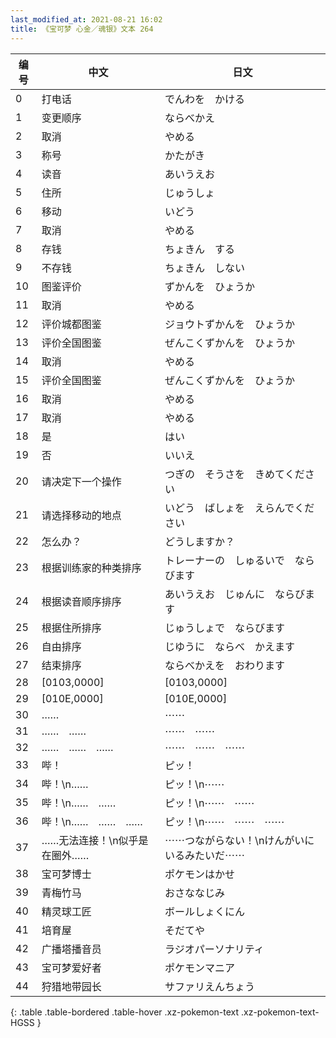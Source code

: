 ```yaml
---
last_modified_at: 2021-08-21 16:02
title: 《宝可梦 心金／魂银》文本 264
---
```

| 编号 | 中文 | 日文 |
| ---- | ---- | ---- |
| 0 | 打电话 | でんわを　かける |
| 1 | 变更顺序 | ならべかえ |
| 2 | 取消 | やめる |
| 3 | 称号 | かたがき |
| 4 | 读音 | あいうえお |
| 5 | 住所 | じゅうしょ |
| 6 | 移动 | いどう |
| 7 | 取消 | やめる |
| 8 | 存钱 | ちょきん　する |
| 9 | 不存钱 | ちょきん　しない |
| 10 | 图鉴评价 | ずかんを　ひょうか |
| 11 | 取消 | やめる |
| 12 | 评价城都图鉴 | ジョウトずかんを　ひょうか |
| 13 | 评价全国图鉴 | ぜんこくずかんを　ひょうか |
| 14 | 取消 | やめる |
| 15 | 评价全国图鉴 | ぜんこくずかんを　ひょうか |
| 16 | 取消 | やめる |
| 17 | 取消 | やめる |
| 18 | 是 | はい |
| 19 | 否 | いいえ |
| 20 | 请决定下一个操作 | つぎの　そうさを　きめてください |
| 21 | 请选择移动的地点 | いどう　ばしょを　えらんでください |
| 22 | 怎么办？ | どうしますか？ |
| 23 | 根据训练家的种类排序 | トレーナーの　しゅるいで　ならびます |
| 24 | 根据读音顺序排序 | あいうえお　じゅんに　ならびます |
| 25 | 根据住所排序 | じゅうしょで　ならびます |
| 26 | 自由排序 | じゆうに　ならべ　かえます |
| 27 | 结束排序 | ならべかえを　おわります |
| 28 | [0103,0000] | [0103,0000] |
| 29 | [010E,0000] | [010E,0000] |
| 30 | …… | ⋯⋯ |
| 31 | ……　…… | ⋯⋯　⋯⋯ |
| 32 | ……　……　…… | ⋯⋯　⋯⋯　⋯⋯ |
| 33 | 哔！ | ピッ！ |
| 34 | 哔！\n…… | ピッ！\n⋯⋯ |
| 35 | 哔！\n……　…… | ピッ！\n⋯⋯　⋯⋯ |
| 36 | 哔！\n……　……　…… | ピッ！\n⋯⋯　⋯⋯　⋯⋯ |
| 37 | ……无法连接！\n似乎是在圈外…… | ⋯⋯つながらない！\nけんがいに　いるみたいだ⋯⋯ |
| 38 | 宝可梦博士 | ポケモンはかせ |
| 39 | 青梅竹马 | おさななじみ |
| 40 | 精灵球工匠 | ボールしょくにん |
| 41 | 培育屋 | そだてや |
| 42 | 广播塔播音员 | ラジオパーソナリティ |
| 43 | 宝可梦爱好者 | ポケモンマニア |
| 44 | 狩猎地带园长 | サファリえんちょう |
{: .table .table-bordered .table-hover .xz-pokemon-text .xz-pokemon-text-HGSS }